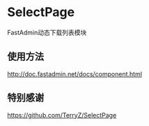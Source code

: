 # SelectPage
FastAdmin动态下载列表模块

## 使用方法
http://doc.fastadmin.net/docs/component.html

## 特别感谢
https://github.com/TerryZ/SelectPage